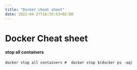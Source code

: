 ```yaml
---
title: "Docker cheat sheet"
date: 2022-04-27T16:35:53+02:00
---
```


# Docker Cheat sheet

#### stop all containers
```
docker stop all containers #  docker stop $(docker ps -aq)
```
